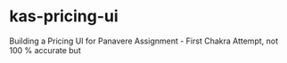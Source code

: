 # kas-pricing-ui
Building a Pricing UI for Panavere Assignment - First Chakra Attempt, not 100 % accurate but 
